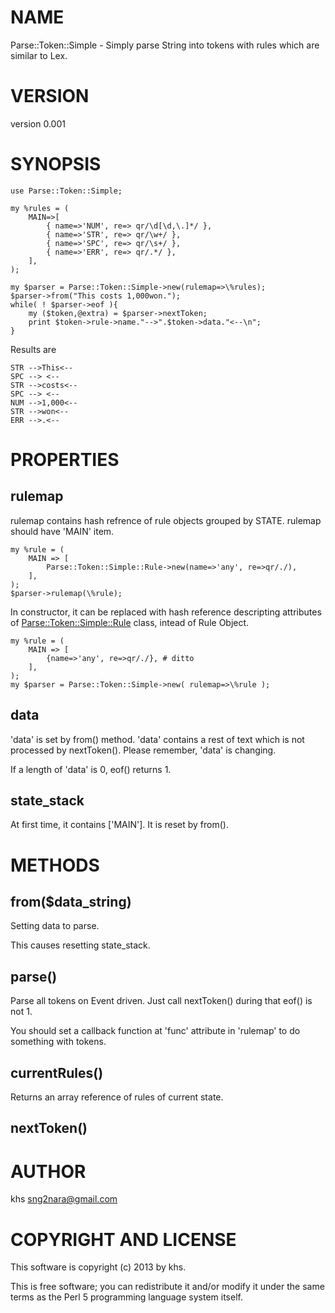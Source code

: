 # NAME

Parse::Token::Simple - Simply parse String into tokens with rules which are similar to Lex.

# VERSION

version 0.001

# SYNOPSIS

	use Parse::Token::Simple;

	my %rules = (
		MAIN=>[
			{ name=>'NUM', re=> qr/\d[\d,\.]*/ },
			{ name=>'STR', re=> qr/\w+/ },
			{ name=>'SPC', re=> qr/\s+/ },
			{ name=>'ERR', re=> qr/.*/ },
		],
	);

	my $parser = Parse::Token::Simple->new(rulemap=>\%rules);
	$parser->from("This costs 1,000won.");
	while( ! $parser->eof ){
		my ($token,@extra) = $parser->nextToken;
		print $token->rule->name."-->".$token->data."<--\n";
	}

Results are

	STR -->This<--
	SPC --> <--
	STR -->costs<--
	SPC --> <--
	NUM -->1,000<--
	STR -->won<--
	ERR -->.<--

# PROPERTIES

## rulemap

rulemap contains hash refrence of rule objects grouped by STATE.
rulemap should have 'MAIN' item.

	my %rule = (
		MAIN => [
			Parse::Token::Simple::Rule->new(name=>'any', re=>qr/./),
		],
	);
	$parser->rulemap(\%rule);

In constructor, it can be replaced with hash reference descripting attributes of [Parse::Token::Simple::Rule](http://search.cpan.org/perldoc?Parse::Token::Simple::Rule) class, intead of Rule Object.

	my %rule = (
		MAIN => [
			{name=>'any', re=>qr/./}, # ditto
		],
	);
	my $parser = Parse::Token::Simple->new( rulemap=>\%rule );

## data

'data' is set by from() method.
'data' contains a rest of text which is not processed by nextToken().
Please remember, 'data' is changing.

If a length of 'data' is 0, eof() returns 1.

## state\_stack

At first time, it contains \['MAIN'\].
It is reset by from().

# METHODS

## from($data\_string)

Setting data to parse.

This causes resetting state\_stack.

## parse()

Parse all tokens on Event driven.
Just call nextToken() during that eof() is not 1.

You should set a callback function at 'func' attribute in 'rulemap' to do something with tokens.

## currentRules()

Returns an array reference of rules of current state. 

## nextToken()

# AUTHOR

khs <sng2nara@gmail.com>

# COPYRIGHT AND LICENSE

This software is copyright (c) 2013 by khs.

This is free software; you can redistribute it and/or modify it under
the same terms as the Perl 5 programming language system itself.
